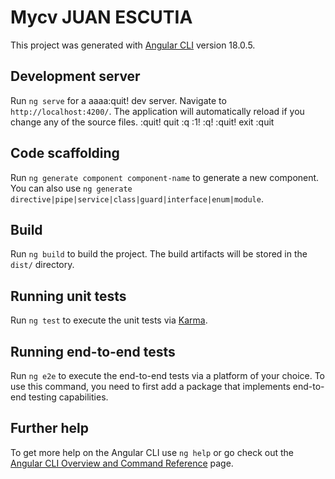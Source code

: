 # Mycv JUAN ESCUTIA

This project was generated with [Angular CLI](https://github.com/angular/angular-cli) version 18.0.5.

## Development server

Run `ng serve` for a aaaa:quit!
dev server. Navigate to `http://localhost:4200/`. The application will automatically reload if you change any of the source files.
:quit!
quit
:q
:1!
:q!
:quit!
exit
:quit


## Code scaffolding

Run `ng generate component component-name` to generate a new component. You can also use `ng generate directive|pipe|service|class|guard|interface|enum|module`.

## Build

Run `ng build` to build the project. The build artifacts will be stored in the `dist/` directory.

## Running unit tests

Run `ng test` to execute the unit tests via [Karma](https://karma-runner.github.io).

## Running end-to-end tests

Run `ng e2e` to execute the end-to-end tests via a platform of your choice. To use this command, you need to first add a package that implements end-to-end testing capabilities.

## Further help

To get more help on the Angular CLI use `ng help` or go check out the [Angular CLI Overview and Command Reference](https://angular.dev/tools/cli) page.
